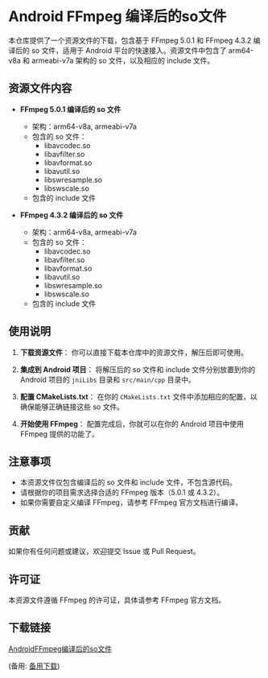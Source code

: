 # Android FFmpeg 编译后的so文件

本仓库提供了一个资源文件的下载，包含基于 FFmpeg 5.0.1 和 FFmpeg 4.3.2 编译后的 so 文件，适用于 Android 平台的快速接入。资源文件中包含了 arm64-v8a 和 armeabi-v7a 架构的 so 文件，以及相应的 include 文件。

## 资源文件内容

- **FFmpeg 5.0.1 编译后的 so 文件**
  - 架构：arm64-v8a, armeabi-v7a
  - 包含的 so 文件：
    - libavcodec.so
    - libavfilter.so
    - libavformat.so
    - libavutil.so
    - libswresample.so
    - libswscale.so
  - 包含的 include 文件

- **FFmpeg 4.3.2 编译后的 so 文件**
  - 架构：arm64-v8a, armeabi-v7a
  - 包含的 so 文件：
    - libavcodec.so
    - libavfilter.so
    - libavformat.so
    - libavutil.so
    - libswresample.so
    - libswscale.so
  - 包含的 include 文件

## 使用说明

1. **下载资源文件**：
   你可以直接下载本仓库中的资源文件，解压后即可使用。

2. **集成到 Android 项目**：
   将解压后的 so 文件和 include 文件分别放置到你的 Android 项目的 `jniLibs` 目录和 `src/main/cpp` 目录中。

3. **配置 CMakeLists.txt**：
   在你的 `CMakeLists.txt` 文件中添加相应的配置，以确保能够正确链接这些 so 文件。

4. **开始使用 FFmpeg**：
   配置完成后，你就可以在你的 Android 项目中使用 FFmpeg 提供的功能了。

## 注意事项

- 本资源文件仅包含编译后的 so 文件和 include 文件，不包含源代码。
- 请根据你的项目需求选择合适的 FFmpeg 版本（5.0.1 或 4.3.2）。
- 如果你需要自定义编译 FFmpeg，请参考 FFmpeg 官方文档进行编译。

## 贡献

如果你有任何问题或建议，欢迎提交 Issue 或 Pull Request。

## 许可证

本资源文件遵循 FFmpeg 的许可证，具体请参考 FFmpeg 官方文档。

## 下载链接
[AndroidFFmpeg编译后的so文件](https://pan.quark.cn/s/308b0121eb46) 

(备用: [备用下载](https://pan.baidu.com/s/1_pnL3ApQjzUCsj4np_5QbA?pwd=1234))
